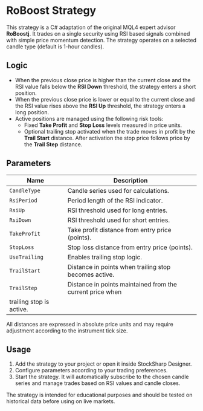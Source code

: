 # RoBoost Strategy

This strategy is a C# adaptation of the original MQL4 expert advisor **RoBoostj**.
It trades on a single security using RSI based signals combined with simple
price momentum detection. The strategy operates on a selected candle type
(default is 1-hour candles).

## Logic

- When the previous close price is higher than the current close and the RSI
  value falls below the **RSI Down** threshold, the strategy enters a short
  position.
- When the previous close price is lower or equal to the current close and the
  RSI value rises above the **RSI Up** threshold, the strategy enters a long
  position.
- Active positions are managed using the following risk tools:
  - Fixed **Take Profit** and **Stop Loss** levels measured in price units.
  - Optional trailing stop activated when the trade moves in profit by the
    **Trail Start** distance. After activation the stop price follows price by
    the **Trail Step** distance.

## Parameters

| Name            | Description                                                   |
|-----------------|---------------------------------------------------------------|
| `CandleType`    | Candle series used for calculations.                          |
| `RsiPeriod`     | Period length of the RSI indicator.                            |
| `RsiUp`         | RSI threshold used for long entries.                           |
| `RsiDown`       | RSI threshold used for short entries.                          |
| `TakeProfit`    | Take profit distance from entry price (points).                |
| `StopLoss`      | Stop loss distance from entry price (points).                  |
| `UseTrailing`   | Enables trailing stop logic.                                   |
| `TrailStart`    | Distance in points when trailing stop becomes active.          |
| `TrailStep`     | Distance in points maintained from the current price when
                   trailing stop is active.                                       |

All distances are expressed in absolute price units and may require adjustment
according to the instrument tick size.

## Usage

1. Add the strategy to your project or open it inside StockSharp Designer.
2. Configure parameters according to your trading preferences.
3. Start the strategy. It will automatically subscribe to the chosen candle
   series and manage trades based on RSI values and candle closes.

The strategy is intended for educational purposes and should be tested on
historical data before using on live markets.

